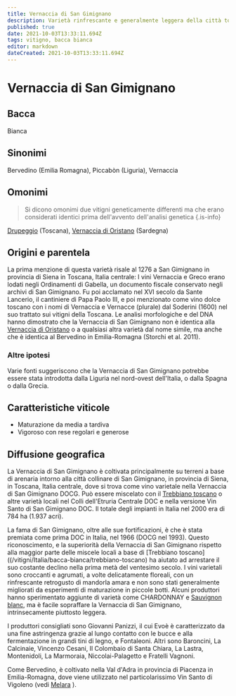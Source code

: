 ```yaml
---
title: Vernaccia di San Gimignano
description: Varietà rinfrescante e generalmente leggera della città toscana con le torri. Potenziale per un vino di alta qualità.
published: true
date: 2021-10-03T13:33:11.694Z
tags: vitigno, bacca bianca
editor: markdown
dateCreated: 2021-10-03T13:33:11.694Z
---
```


# Vernaccia di San Gimignano

## Bacca
Bianca

## Sinonimi
Bervedino (Emilia Romagna), Piccabòn (Liguria), Vernaccia

## Omonimi
> Si dicono omonimi due vitigni geneticamente differenti ma che erano considerati identici prima dell'avvento dell'analisi genetica
{.is-info}

[Drupeggio](/vitigni/Italia/bacca-bianca/drupeggio) (Toscana), [Vernaccia di Oristano](/vitigni/Italia/bacca-bianca/vernaccia-di-oristano) (Sardegna)

## Origini e parentela

La prima menzione di questa varietà risale al 1276 a San Gimignano in provincia di Siena in Toscana, Italia centrale: I vini Vernaccia e Greco erano lodati negli Ordinamenti di Gabella, un documento fiscale conservato negli archivi di San Gimignano. Fu poi acclamato nel XVI secolo da Sante Lancerio, il cantiniere di Papa Paolo III, e poi menzionato come vino dolce toscano con i nomi di Vernaccia e Vernacce (plurale) dal Soderini (1600) nel suo trattato sui vitigni della Toscana. Le analisi morfologiche e del DNA hanno dimostrato che la Vernaccia di San Gimignano non è identica alla [Vernaccia di Oristano](/vitigni/Italia/bacca-bianca/vernaccia-di-oristano) o a qualsiasi altra varietà dal nome simile, ma anche che è identica al Bervedino in Emilia-Romagna (Storchi et al. 2011).

### Altre ipotesi

Varie fonti suggeriscono che la Vernaccia di San Gimignano potrebbe essere stata introdotta dalla Liguria nel nord-ovest dell'Italia, o dalla Spagna o dalla Grecia.

## Caratteristiche viticole

- Maturazione da media a tardiva
- Vigoroso con rese regolari e generose

## Diffusione geografica

La Vernaccia di San Gimignano è coltivata principalmente su terreni a base di arenaria intorno alla città collinare di San Gimignano, in provincia di Siena, in Toscana, Italia centrale, dove si trova come vino varietale nella Vernaccia di San Gimignano DOCG. Può essere miscelato con il [Trebbiano toscano](/vitigni/Italia/bacca-bianca/trebbiano-toscano) o altre varietà locali nel Colli dell'Etruria Centrale DOC e nella versione Vin Santo di San Gimignano DOC. Il totale degli impianti in Italia nel 2000 era di 784 ha (1.937 acri).

La fama di San Gimignano, oltre alle sue fortificazioni, è che è stata premiata come prima DOC in Italia, nel 1966 (DOCG nel 1993). Questo riconoscimento, e la superiorità della Vernaccia di San Gimignano rispetto alla maggior parte delle miscele locali a base di [Trebbiano toscano]((/vitigni/Italia/bacca-bianca/trebbiano-toscano) ha aiutato ad arrestare il suo costante declino nella prima metà del ventesimo secolo. I vini varietali sono croccanti e agrumati, a volte delicatamente floreali, con un rinfrescante retrogusto di mandorla amara e non sono stati generalmente migliorati da esperimenti di maturazione in piccole botti. Alcuni produttori hanno sperimentato aggiunte di varietà come CHARDONNAY e [Sauvignon blanc](/vitigni/Francia/bacca-bianca/sauvignon-blanc), ma è facile sopraffare la Vernaccia di San Gimignano, intrinsecamente piuttosto leggera.

I produttori consigliati sono Giovanni Panizzi, il cui Evoè è caratterizzato da una fine astringenza grazie al lungo contatto con le bucce e alla fermentazione in grandi tini di legno, e Fontaleoni. Altri sono Baroncini, La Calcinaie, Vincenzo Cesani, Il Colombaio di Santa Chiara, La Lastra, Montenidoli, La Marmoraia, Niccolai-Palagetto e Fratelli Vagnoni.

Come Bervedino, è coltivato nella Val d'Adra in provincia di Piacenza in Emilia-Romagna, dove viene utilizzato nel particolarissimo Vin Santo di Vigoleno (vedi [Melara](/vitigni/Italia/bacca-bianca/melara) ).

